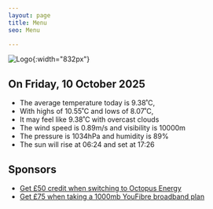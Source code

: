 ```yaml
---
layout: page
title: Menu
seo: Menu

---
```


![Logo](/images/logo.jpg){:width="832px"}

<!-- weather_marker starts -->
## On Friday, 10 October 2025

- The average temperature today is 9.38˚C,
- With highs of 10.55˚C and lows of 8.07˚C,
- It may feel like 9.38˚C with overcast clouds
- The wind speed is 0.89m/s and visibility is 10000m
- The pressure is 1034hPa and humidity is 89%
- The sun will rise at 06:24 and set at 17:26

<!-- weather_marker ends -->

## Sponsors

- [Get £50 credit when switching to Octopus Energy](https://bit.ly/3oD1nnS)
- [Get £75 when taking a 1000mb YouFibre broadband plan](https://aklam.io/91zWhU?)
